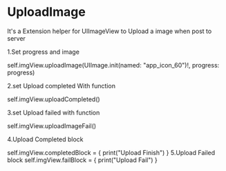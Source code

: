 # UploadImage
It's a Extension helper for UIImageView to Upload a image when post to server

1.Set progress and image

  self.imgView.uploadImage(UIImage.init(named: "app_icon_60")!, progress: progress)
  
2.set Upload completed With function

  self.imgView.uploadCompleted()
  
3.set Upload failed with function

  self.imgView.uploadImageFail()
        
4.Upload Completed block

  self.imgView.completedBlock = {
        print("Upload Finish")
  }
5.Upload Failed block
  self.imgView.failBlock = {
      print("Upload Fail")
  }
